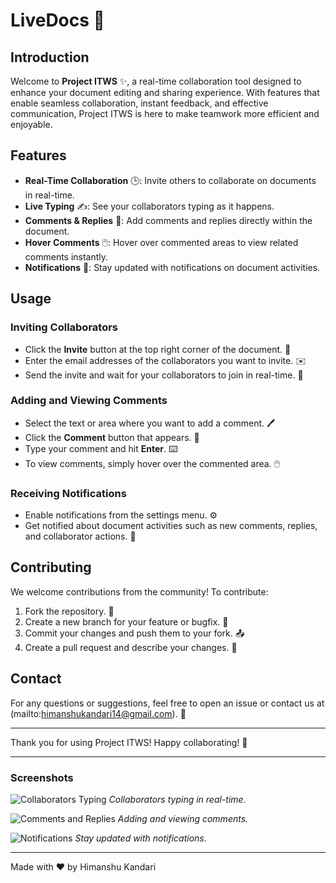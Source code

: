 # LiveDocs 📄

## Introduction

Welcome to **Project ITWS** ✨, a real-time collaboration tool designed to enhance your document editing and sharing experience. With features that enable seamless collaboration, instant feedback, and effective communication, Project ITWS is here to make teamwork more efficient and enjoyable.

## Features

- **Real-Time Collaboration** 🕒: Invite others to collaborate on documents in real-time.
- **Live Typing** ✍️: See your collaborators typing as it happens.
- **Comments & Replies** 💬: Add comments and replies directly within the document.
- **Hover Comments** 🖱️: Hover over commented areas to view related comments instantly.
- **Notifications** 🔔: Stay updated with notifications on document activities.

## Usage

### Inviting Collaborators
- Click the **Invite** button at the top right corner of the document. 📩
- Enter the email addresses of the collaborators you want to invite. ✉️
- Send the invite and wait for your collaborators to join in real-time. 🤝

### Adding and Viewing Comments
- Select the text or area where you want to add a comment. 🖊️
- Click the **Comment** button that appears. 💬
- Type your comment and hit **Enter**. ⌨️
- To view comments, simply hover over the commented area. 🖱️

### Receiving Notifications
- Enable notifications from the settings menu. ⚙️
- Get notified about document activities such as new comments, replies, and collaborator actions. 🔔

## Contributing

We welcome contributions from the community! To contribute:

1. Fork the repository. 🍴
2. Create a new branch for your feature or bugfix. 🌿
3. Commit your changes and push them to your fork. 📤
4. Create a pull request and describe your changes. 🚀



## Contact

For any questions or suggestions, feel free to open an issue or contact us at (mailto:himanshukandari14@gmail.com). 📧

---

Thank you for using Project ITWS! Happy collaborating! 🎉

---

### Screenshots

![Collaborators Typing](path/to/screenshot1.png)
*Collaborators typing in real-time.*

![Comments and Replies](path/to/screenshot2.png)
*Adding and viewing comments.*

![Notifications](path/to/screenshot3.png)
*Stay updated with notifications.*

---



Made with ❤️ by Himanshu Kandari
